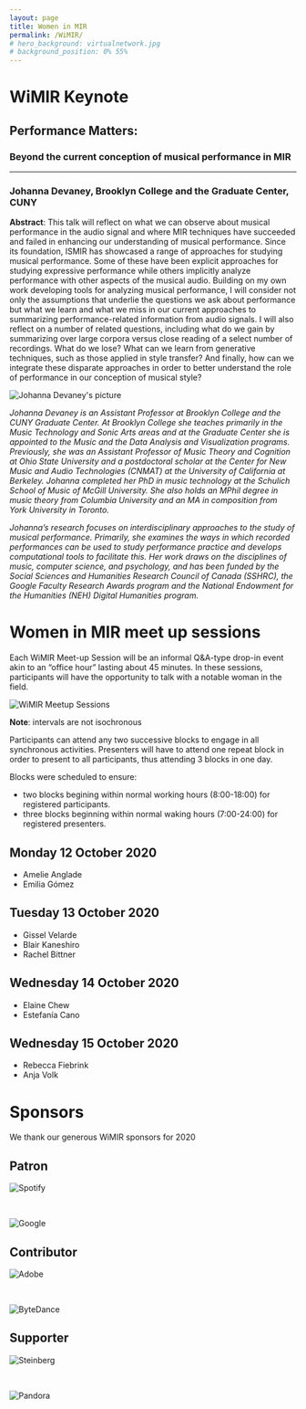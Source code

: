```yaml
---
layout: page
title: Women in MIR
permalink: /WiMIR/
# hero_background: virtualnetwork.jpg
# background_position: 0% 55%
---
```


# WiMIR Keynote
## Performance Matters: 
### Beyond the current conception of musical performance in MIR
---
### Johanna Devaney, Brooklyn College and the Graduate Center, CUNY

**Abstract**: This talk will reflect on what we can observe about musical performance in the audio signal and where MIR techniques have succeeded and failed in enhancing our understanding of musical performance. Since its foundation, ISMIR has showcased a range of approaches for studying musical performance. Some of these have been explicit approaches for studying expressive performance while others implicitly analyze performance with other aspects of the musical audio.  Building on my own work developing tools for analyzing musical performance, I will consider not only the assumptions that underlie the questions we ask about performance but what we learn and what we miss in our current approaches to summarizing performance-related information from audio signals.  I will also reflect on a number of related questions, including what do we gain by summarizing over large corpora versus close reading of a select number of recordings. What do we lose? What can we learn from generative techniques, such as those applied in style transfer? And finally, how can we integrate these disparate approaches in order to better understand the role of performance in our conception of musical style?

![Johanna Devaney's picture](/ISMIR2020/assets/img/wimir/johanna_devaney.jpg "Johanna Devaney")

*Johanna Devaney is an Assistant Professor at Brooklyn College and the CUNY Graduate Center. At Brooklyn College she teaches primarily in the Music Technology and Sonic Arts areas and at the Graduate Center she is appointed to the Music and the Data Analysis and Visualization programs. Previously, she was an Assistant Professor of Music Theory and Cognition at Ohio State University and a postdoctoral scholar at the Center for New Music and Audio Technologies (CNMAT) at the University of California at Berkeley. Johanna completed her PhD in music technology at the Schulich School of Music of McGill University. She also holds an MPhil degree in music theory from Columbia University and an MA in composition from York University in Toronto.*

*Johanna’s research focuses on interdisciplinary approaches to the study of musical performance. Primarily, she examines the ways in which recorded performances can be used to study performance practice and develops computational tools to facilitate this. Her work draws on the disciplines of music, computer science, and psychology, and has been funded by the Social Sciences and Humanities Research Council of Canada (SSHRC), the Google Faculty Research Awards program and the National Endowment for the Humanities (NEH) Digital Humanities program.*

# Women in MIR meet up sessions

Each WiMIR Meet-up Session will be an informal Q&A-type drop-in event akin to an “office hour” lasting about 45 minutes. In these sessions, participants will have the opportunity to talk with a notable woman in the field.


![WiMIR Meetup Sessions](/ISMIR2020/assets/img/program/WiMIRSessions.png "WiMIR Meetup Sessions")

**Note**: intervals are not isochronous

Participants can attend any two successive blocks to engage in all synchronous activities.
Presenters will have to attend one repeat block in order to present to all participants, thus attending 3 blocks in one day.
										
Blocks were scheduled to ensure:
- two blocks begining within normal working hours (8:00-18:00) for registered participants.
- three blocks beginning within normal waking hours (7:00-24:00) for registered presenters.

## Monday 12 October 2020

- Amelie Anglade
- Emilia Gómez

## Tuesday 13 October 2020

- Gissel Velarde
- Blair Kaneshiro
- Rachel Bittner

## Wednesday 14 October 2020

- Elaine Chew
- Estefanía Cano

## Wednesday 15 October 2020

- Rebecca Fiebrink
- Anja Volk


# Sponsors

We thank our generous WiMIR sponsors for 2020

## Patron

![Spotify](/ISMIR2020/assets/img/wimir/sponsors/Spotify.png)

<br>

![Google](/ISMIR2020/assets/img/wimir/sponsors/Google.png)

## Contributor

![Adobe](/ISMIR2020/assets/img/wimir/sponsors/Adobe.png)

<br>

![ByteDance](/ISMIR2020/assets/img/wimir/sponsors/ByteDance.png)

## Supporter 

![Steinberg](/ISMIR2020/assets/img/wimir/sponsors/Steinberg.png)

<br>

![Pandora](/ISMIR2020/assets/img/wimir/sponsors/SiriusxmPandora.png)